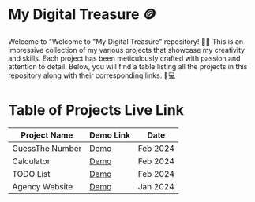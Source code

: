 # My Digital Treasure 🪙
Welcome to "Welcome to "My Digital Treasure" repository! 🎉📂 This is an impressive collection of my various projects that showcase my creativity and skills. Each project has been meticulously crafted with passion and attention to detail. Below, you will find a table listing all the projects in this repository along with their corresponding links. 🚀💻

# Table of Projects Live Link
| Project Name | Demo Link | Date |
|----------- |---------- |----------|
| GuessThe Number| [Demo ](https://vsguessthenumber.netlify.app/) | Feb 2024  |
| Calculator| [Demo ](https://venky2100calculator.netlify.app/) | Feb 2024  |
| TODO List  | [Demo ](https://deluxe-sorbet-27d79d.netlify.app/) | Feb 2024  |
| Agency Website   | [Demo ](https://stunning-zuccutto-50416b.netlify.app/) | Jan 2024  |



